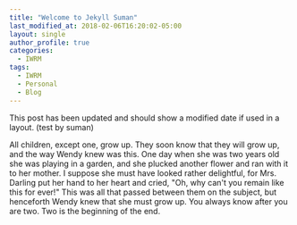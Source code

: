 ```yaml
---
title: "Welcome to Jekyll Suman"
last_modified_at: 2018-02-06T16:20:02-05:00
layout: single
author_profile: true
categories:
  - IWRM
tags:
  - IWRM
  - Personal
  - Blog
---
```


This post has been updated and should show a modified date if used in a layout. (test by suman)

All children, except one, grow up. They soon know that they will grow up, and the way Wendy knew was this. One day when she was two years old she was playing in a garden, and she plucked another flower and ran with it to her mother. I suppose she must have looked rather delightful, for Mrs. Darling put her hand to her heart and cried, "Oh, why can't you remain like this for ever!" This was all that passed between them on the subject, but henceforth Wendy knew that she must grow up. You always know after you are two. Two is the beginning of the end.